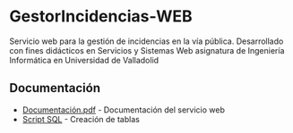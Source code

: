# GestorIncidencias-WEB
Servicio web para la gestión de incidencias en la vía pública. Desarrollado con fines didácticos en Servicios y Sistemas Web asignatura de Ingeniería Informática en Universidad de Valladolid

## Documentación

- [Documentación.pdf](/SSW/Entrega%20final.pdf) - Documentación del servicio web
- [Script SQL](/SSW/crear%20tablas.sql) - Creación de tablas
